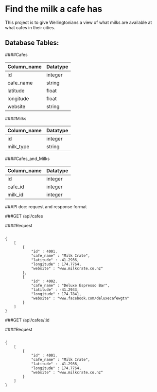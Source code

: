 # Find the milk a cafe has

This project is to give Wellingtonians a view of what milks are available at what cafes in their cities. 


## Database Tables:

####Cafes

Column_name | Datatype
--- | ---
id | integer
cafe_name | string
latitude | float
longitude | float
website | string

####Milks

Column_name | Datatype
--- | ---
id | integer
milk_type | string


####Cafes_and_Milks

Column_name | Datatype
--- | ---
id | integer
cafe_id | integer
milk_id | integer


##API doc: request and response format

###GET /api/cafes

####Request

```

{
    [
        {
            "id" : 4001,
            "cafe_name" : "Milk Crate",
            "latitude" : -41.2936,
            "longitude" : 174.7764,
            "website" : "www.milkcrate.co.nz"
        },
        {
            "id" : 4002,
            "cafe_name" : "Deluxe Espresso Bar",
            "latitude" : -41.2943,
            "longitude" : 174.7841,
            "website" : "www.facebook.com/deluxecafewgtn"
        }
    ]
}

```

###GET /api/cafes/:id

####Request

```

{
    [
        {
            "id" : 4001,
            "cafe_name" : "Milk Crate",
            "latitude" : -41.2936,
            "longitude" : 174.7764,
            "website" : "www.milkcrate.co.nz"
        }
    ]
}

```
